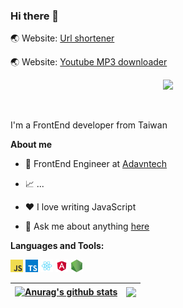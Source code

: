 ### Hi there 👋

🌏 Website: [Url shortener](https://small.deta.dev/)

🌏 Website: [Youtube MP3 downloader](https://ytdmp3.herokuapp.com/)

<p align="center"><a href="https://YuTingKung.github.io"><img width="80%" src="./assets/gh-readme-header.png" /></a></p>

<br />

I'm a FrontEnd developer from Taiwan

**About me**

- 💼 FrontEnd Engineer at [Adavntech](https://www.advantech.tw/)

- 📈 ...

- ❤️ I love writing JavaScript

- 💬 Ask me about anything [here](https://github.com/YuTingKung/YuTingKung/issues)



**Languages and Tools:**  

<code><img height="20" src="https://raw.githubusercontent.com/github/explore/80688e429a7d4ef2fca1e82350fe8e3517d3494d/topics/javascript/javascript.png"></code>
<code><img height="20" src="https://raw.githubusercontent.com/github/explore/80688e429a7d4ef2fca1e82350fe8e3517d3494d/topics/typescript/typescript.png"></code>
<code><img height="20" src="https://raw.githubusercontent.com/github/explore/80688e429a7d4ef2fca1e82350fe8e3517d3494d/topics/react/react.png"></code>
<code><img height="20" src="https://raw.githubusercontent.com/github/explore/80688e429a7d4ef2fca1e82350fe8e3517d3494d/topics/angular/angular.png"></code>
<code><img height="20" src="https://raw.githubusercontent.com/github/explore/80688e429a7d4ef2fca1e82350fe8e3517d3494d/topics/nodejs/nodejs.png"></code>    

| <a href="https://github.com/anuraghazra/github-readme-stats"><img align="center" src="https://github-readme-stats.vercel.app/api?username=YuTingKung&show_icons=true&include_all_commits=true&theme=buefy&hide_border=true" alt="Anurag's github stats" /></a> | <a href="https://github.com/anuraghazra/github-readme-stats"><img align="center" src="https://github-readme-stats.vercel.app/api/top-langs/?username=YuTingKung&layout=compact&theme=buefy&hide_border=true" /></a> |
| ------------- | ------------- |
